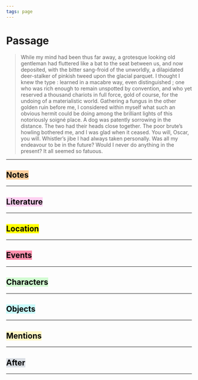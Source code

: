 ```yaml
---
tags: page
---
```


# Passage
> While my mind had been thus far away, a grotesque looking old gentleman had fluttered like a bat to the seat between us, and now deposited, with the bitter sang-froid of the unworldly, a dilapidated deer-stalker of pinkish tweed upon the glacial parquet. I thought I knew the type : learned in a macabre way, even distinguished ; one who was rich enough to remain unspotted by convention, and who yet reserved a thousand chariots in full force, gold of course, for the undoing of a materialistic world. Gathering a fungus in the other golden ruin before me, I considered within myself what such an obvious hermit could be doing among the brilliant lights of this notoriously soigné place. A dog was patently sorrowing in the distance. The two had their heads close together. The poor brute’s howling bothered me, and I was glad when it ceased. You will, Oscar, you will. Whistler’s jibe I had always taken personally. Was all my endeavour to be in the future? Would I never do anything in the present? It all seemed so fatuous.
---
## <mark style="background: #FFB86CA6;">Notes</mark>
---


## <mark style="background: #FFB8EBA6;">Literature</mark>
---

## <mark class="hltr-purple">Location</mark>
---

## <mark style="background: #FF5582A6;">Events</mark>
---

## <mark style="background: #BBFABBA6;">Characters</mark>
---

## <mark style="background: #ABF7F7A6;">Objects</mark>
---

## <mark style="background: #FFF3A3A6;">Mentions</mark>
---

## <mark style="background: #CACFD9A6;">After</mark>
---